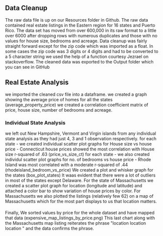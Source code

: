 ## Data Cleanup
The raw data file is up on our Resources folder in Github. The raw data contained real estate listings in the Eastern region for 16 states and Puerto Rico.
The data set has moved from over 600,000 in its raw format to a little over 6000 after dropping rows with numerous duplicates and those with no values for house size, bedrooms and acreage. 
Data cleanup was fairly straight forward except for the zip code which was imported as a float.
In some cases the zip code was 3 digits or 4 digits and had to be converted to a 5 character string we used the help of a function courtesy Jezrael on stackoverflow.
The cleaned data was exported to the Output folder which you can see in GitHub

## Real Estate Analysis
we imported the cleaned csv file into a dataframe. 
we created a graph showing the average price of homes for all the states (average_property_price)
we created a correlation coefficient matrix of price, house size, number of bedrooms and acreage. 

### Individual State Analysis 
we left out New Hampshire, Vermont and Virgin islands from any individual state analysis as they had just 4, 3 and 1 observation respectively.
for each state - we created individual scatter plot graphs for House size vs house price - Connecticut house prices showed the most correlation with House size r-squared of .63 (price_vs_size_ct)
for each state - we also created individul scatter plot graphs for no. of bedrooms vs house price - Rhode Island was most correlated with a moderate r-squared of .44 (rhodeisland_bedroom_vs_price)
We created a plot and whisker graph for the states (box_plot_states) It waas evident that there were a lot of outliers in most of the states except Delaware.
For the state of Massachusetts we created a scatter plot graph for location (longitude and latitude) and attached a color bar to show variation of house prices by color.
For Massachusetts we also plotted the listings (relatively few 62) on a map of Massachusetts which for the most part displays to us that location matters.

####
Finally, We sorted values by price for the whole dataset and have mapped that data (expensive_map_listings_by_price.png) 
This last chart along with the Massachusetts map listing reiterates the phrase "location location location " and the data confirms the phrase. 

